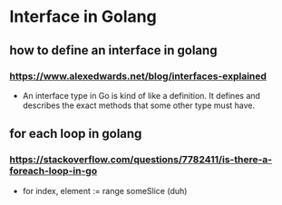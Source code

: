 # Interface in Golang

## how to define an interface in golang
### https://www.alexedwards.net/blog/interfaces-explained
* An interface type in Go is kind of like a definition. It defines and describes the exact methods that some other type must have.

## for each loop in golang
### https://stackoverflow.com/questions/7782411/is-there-a-foreach-loop-in-go
* for index, element := range someSlice (duh)